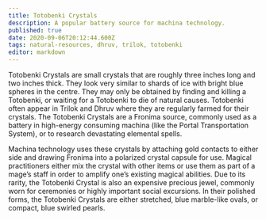 ```yaml
---
title: Totobenki Crystals
description: A popular battery source for machina technology.
published: true
date: 2020-09-06T20:12:44.600Z
tags: natural-resources, dhruv, trilok, totobenki
editor: markdown
---
```


Totobenki Crystals are small crystals that are roughly three inches long and two inches thick. They look very similar to shards of ice with bright blue spheres in the centre. They may only be obtained by finding and killing a Totobenki, or waiting for a Totobenki to die of natural causes. Totobenki often appear in Trilok and Dhruv where they are regularly farmed for their crystals. The Totobenki Crystals are a Fronima source, commonly used as a battery in high-energy consuming machina (like the Portal Transportation System), or to research devastating elemental spells.

Machina technology uses these crystals by attaching gold contacts to either side and drawing Fronima into a polarized crystal capsule for use. Magical practitioners either mix the crystal with other items or use them as part of a mage’s staff in order to amplify one’s existing magical abilities.
Due to its rarity, the Totobenki Crystal is also an expensive precious jewel, commonly worn for ceremonies or highly important social excursions. In their polished forms, the Totobenki Crystals are either stretched, blue marble-like ovals, or compact, blue swirled pearls.